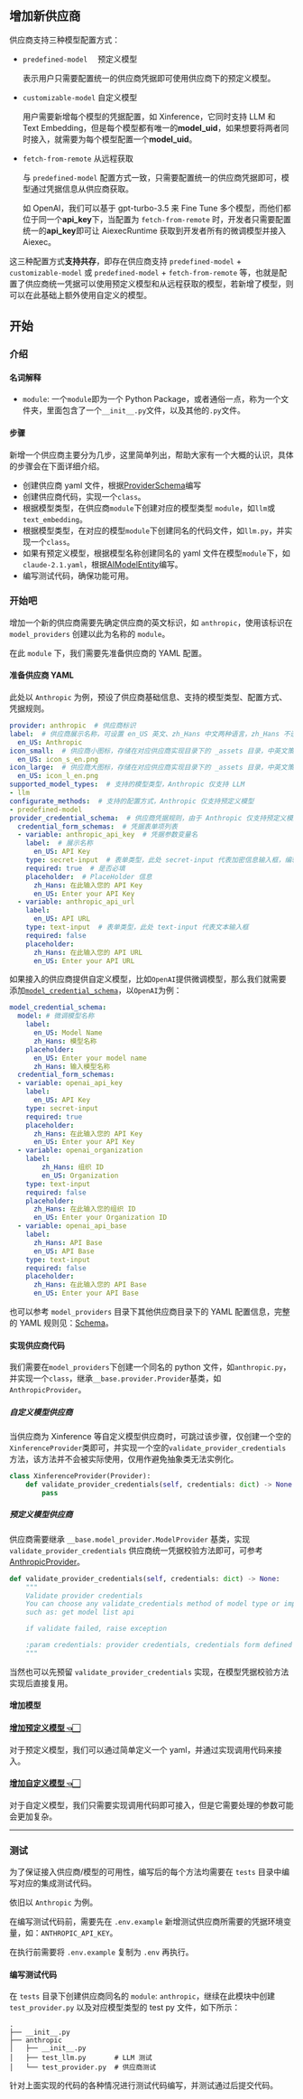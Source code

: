 ## 增加新供应商

供应商支持三种模型配置方式：

- `predefined-model  ` 预定义模型

  表示用户只需要配置统一的供应商凭据即可使用供应商下的预定义模型。
  
- `customizable-model` 自定义模型

  用户需要新增每个模型的凭据配置，如 Xinference，它同时支持 LLM 和 Text Embedding，但是每个模型都有唯一的**model_uid**，如果想要将两者同时接入，就需要为每个模型配置一个**model_uid**。

- `fetch-from-remote` 从远程获取

  与 `predefined-model` 配置方式一致，只需要配置统一的供应商凭据即可，模型通过凭据信息从供应商获取。

  如 OpenAI，我们可以基于 gpt-turbo-3.5 来 Fine Tune 多个模型，而他们都位于同一个**api_key**下，当配置为 `fetch-from-remote` 时，开发者只需要配置统一的**api_key**即可让 AiexecRuntime 获取到开发者所有的微调模型并接入 Aiexec。

这三种配置方式**支持共存**，即存在供应商支持 `predefined-model` + `customizable-model` 或 `predefined-model` + `fetch-from-remote` 等，也就是配置了供应商统一凭据可以使用预定义模型和从远程获取的模型，若新增了模型，则可以在此基础上额外使用自定义的模型。

## 开始

### 介绍

#### 名词解释
 - `module`: 一个`module`即为一个 Python Package，或者通俗一点，称为一个文件夹，里面包含了一个`__init__.py`文件，以及其他的`.py`文件。

#### 步骤
新增一个供应商主要分为几步，这里简单列出，帮助大家有一个大概的认识，具体的步骤会在下面详细介绍。

- 创建供应商 yaml 文件，根据[ProviderSchema](./schema.md#provider)编写
- 创建供应商代码，实现一个`class`。
- 根据模型类型，在供应商`module`下创建对应的模型类型 `module`，如`llm`或`text_embedding`。
- 根据模型类型，在对应的模型`module`下创建同名的代码文件，如`llm.py`，并实现一个`class`。
- 如果有预定义模型，根据模型名称创建同名的 yaml 文件在模型`module`下，如`claude-2.1.yaml`，根据[AIModelEntity](./schema.md#aimodelentity)编写。
- 编写测试代码，确保功能可用。

### 开始吧

增加一个新的供应商需要先确定供应商的英文标识，如 `anthropic`，使用该标识在 `model_providers` 创建以此为名称的 `module`。

在此 `module` 下，我们需要先准备供应商的 YAML 配置。

#### 准备供应商 YAML

此处以 `Anthropic` 为例，预设了供应商基础信息、支持的模型类型、配置方式、凭据规则。

```YAML
provider: anthropic  # 供应商标识
label:  # 供应商展示名称，可设置 en_US 英文、zh_Hans 中文两种语言，zh_Hans 不设置将默认使用 en_US。
  en_US: Anthropic
icon_small:  # 供应商小图标，存储在对应供应商实现目录下的 _assets 目录，中英文策略同 label
  en_US: icon_s_en.png
icon_large:  # 供应商大图标，存储在对应供应商实现目录下的 _assets 目录，中英文策略同 label
  en_US: icon_l_en.png
supported_model_types:  # 支持的模型类型，Anthropic 仅支持 LLM
- llm
configurate_methods:  # 支持的配置方式，Anthropic 仅支持预定义模型
- predefined-model
provider_credential_schema:  # 供应商凭据规则，由于 Anthropic 仅支持预定义模型，则需要定义统一供应商凭据规则
  credential_form_schemas:  # 凭据表单项列表
  - variable: anthropic_api_key  # 凭据参数变量名
    label:  # 展示名称
      en_US: API Key
    type: secret-input  # 表单类型，此处 secret-input 代表加密信息输入框，编辑时只展示屏蔽后的信息。
    required: true  # 是否必填
    placeholder:  # PlaceHolder 信息
      zh_Hans: 在此输入您的 API Key
      en_US: Enter your API Key
  - variable: anthropic_api_url
    label:
      en_US: API URL
    type: text-input  # 表单类型，此处 text-input 代表文本输入框
    required: false
    placeholder:
      zh_Hans: 在此输入您的 API URL
      en_US: Enter your API URL
```

如果接入的供应商提供自定义模型，比如`OpenAI`提供微调模型，那么我们就需要添加[`model_credential_schema`](./schema.md#modelcredentialschema)，以`OpenAI`为例：

```yaml
model_credential_schema:
  model: # 微调模型名称
    label:
      en_US: Model Name
      zh_Hans: 模型名称
    placeholder:
      en_US: Enter your model name
      zh_Hans: 输入模型名称
  credential_form_schemas:
  - variable: openai_api_key
    label:
      en_US: API Key
    type: secret-input
    required: true
    placeholder:
      zh_Hans: 在此输入您的 API Key
      en_US: Enter your API Key
  - variable: openai_organization
    label:
        zh_Hans: 组织 ID
        en_US: Organization
    type: text-input
    required: false
    placeholder:
      zh_Hans: 在此输入您的组织 ID
      en_US: Enter your Organization ID
  - variable: openai_api_base
    label:
      zh_Hans: API Base
      en_US: API Base
    type: text-input
    required: false
    placeholder:
      zh_Hans: 在此输入您的 API Base
      en_US: Enter your API Base
```

也可以参考  `model_providers` 目录下其他供应商目录下的 YAML 配置信息，完整的 YAML 规则见：[Schema](schema.md#provider)。

#### 实现供应商代码

我们需要在`model_providers`下创建一个同名的 python 文件，如`anthropic.py`，并实现一个`class`，继承`__base.provider.Provider`基类，如`AnthropicProvider`。

##### 自定义模型供应商

当供应商为 Xinference 等自定义模型供应商时，可跳过该步骤，仅创建一个空的`XinferenceProvider`类即可，并实现一个空的`validate_provider_credentials`方法，该方法并不会被实际使用，仅用作避免抽象类无法实例化。

```python
class XinferenceProvider(Provider):
    def validate_provider_credentials(self, credentials: dict) -> None:
        pass
```

##### 预定义模型供应商

供应商需要继承 `__base.model_provider.ModelProvider` 基类，实现 `validate_provider_credentials` 供应商统一凭据校验方法即可，可参考 [AnthropicProvider](https://github.com/khulnasoft/aiexec-runtime/blob/main/lib/model_providers/anthropic/anthropic.py)。

```python
def validate_provider_credentials(self, credentials: dict) -> None:
    """
    Validate provider credentials
    You can choose any validate_credentials method of model type or implement validate method by yourself,
    such as: get model list api

    if validate failed, raise exception

    :param credentials: provider credentials, credentials form defined in `provider_credential_schema`.
    """
```

当然也可以先预留 `validate_provider_credentials` 实现，在模型凭据校验方法实现后直接复用。

#### 增加模型

#### [增加预定义模型 👈🏻](./predefined_model_scale_out.md)
对于预定义模型，我们可以通过简单定义一个 yaml，并通过实现调用代码来接入。

#### [增加自定义模型 👈🏻](./customizable_model_scale_out.md)
对于自定义模型，我们只需要实现调用代码即可接入，但是它需要处理的参数可能会更加复杂。

---

### 测试

为了保证接入供应商/模型的可用性，编写后的每个方法均需要在 `tests` 目录中编写对应的集成测试代码。

依旧以 `Anthropic` 为例。

在编写测试代码前，需要先在 `.env.example` 新增测试供应商所需要的凭据环境变量，如：`ANTHROPIC_API_KEY`。

在执行前需要将 `.env.example` 复制为 `.env` 再执行。

#### 编写测试代码

在 `tests` 目录下创建供应商同名的 `module`: `anthropic`，继续在此模块中创建 `test_provider.py` 以及对应模型类型的 test py 文件，如下所示：

```shell
.
├── __init__.py
├── anthropic
│   ├── __init__.py
│   ├── test_llm.py       # LLM 测试
│   └── test_provider.py  # 供应商测试
```

针对上面实现的代码的各种情况进行测试代码编写，并测试通过后提交代码。
